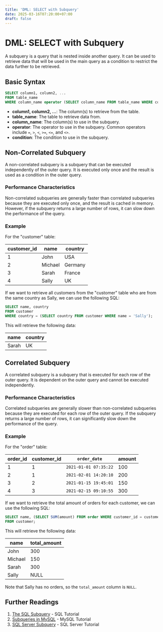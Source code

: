 ```yaml
---
title: 'DML: SELECT with Subquery'
date: 2025-03-16T07:20:00+07:00
draft: false
---
```


# DML: SELECT with Subquery

A subquery is a query that is nested inside another query. It can be used to retrieve data that will be used in the main query as a condition to restrict the data further to be retrieved.

## Basic Syntax

```sql
SELECT column1, column2, ...
FROM table_name
WHERE column_name operator (SELECT column_name FROM table_name WHERE condition);
```

- **column1, column2, ...**: The column(s) to retrieve from the table.
- **table_name**: The table to retrieve data from.
- **column_name**: The column(s) to use in the subquery.
- **operator**: The operator to use in the subquery. Common operators include `=`, `>`, `<`, `>=`, `<=`, and `<>`.
- **condition**: The condition to use in the subquery.

## Non-Correlated Subquery

A non-correlated subquery is a subquery that can be executed independently of the outer query. It is executed only once and the result is used as a condition in the outer query.

### Performance Characteristics

Non-correlated subqueries are generally faster than correlated subqueries because they are executed only once, and the result is cached in memory. However, if the subquery returns a large number of rows, it can slow down the performance of the query.

### Example

For the "customer" table:

| customer_id | name    | country |
| ----------- | ------- | ------- |
| 1           | John    | USA     |
| 2           | Michael | Germany |
| 3           | Sarah   | France  |
| 4           | Sally   | UK      |

If we want to retrieve all customers from the "customer" table who are from the same country as Sally, we can use the following SQL:

```sql
SELECT name, country
FROM customer
WHERE country = (SELECT country FROM customer WHERE name = 'Sally');
```

This will retrieve the following data:

| name  | country |
| ----- | ------- |
| Sarah | UK      |

## Correlated Subquery

A correlated subquery is a subquery that is executed for each row of the outer query. It is dependent on the outer query and cannot be executed independently.

### Performance Characteristics

Correlated subqueries are generally slower than non-correlated subqueries because they are executed for each row of the outer query. If the subquery returns a large number of rows, it can significantly slow down the performance of the query.

### Example

For the "order" table:

| order_id | customer_id | `order_date`          | amount |
| -------- | ----------- | --------------------- | ------ |
| 1        | 1           | `2021-01-01 07:35:22` | 100    |
| 2        | 1           | `2021-02-01 14:20:10` | 200    |
| 3        | 2           | `2021-01-15 19:45:01` | 150    |
| 4        | 3           | `2021-02-15 09:10:55` | 300    |

If we want to retrieve the total amount of orders for each customer, we can use the following SQL:

```sql
SELECT name, (SELECT SUM(amount) FROM order WHERE customer_id = customer.customer_id) AS total_amount
FROM customer;
```

This will retrieve the following data:

| name    | total_amount |
| ------- | ------------ |
| John    | 300          |
| Michael | 150          |
| Sarah   | 300          |
| Sally   | NULL         |

Note that Sally has no orders, so the `total_amount` column is `NULL`.

## Further Readings

1. [The SQL Subquery](https://www.sqltutorial.org/sql-subquery/) - SQL Tutorial
2. [Subqueries in MySQL](https://www.mysqltutorial.org/mysql-subquery/) - MySQL Tutorial
3. [SQL Server Subquery](https://www.sqlservertutorial.net/sql-server-basics/sql-server-subquery/) - SQL Server Tutorial
